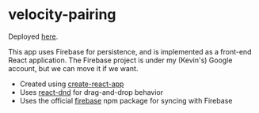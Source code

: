 # velocity-pairing

Deployed [here](https://velocity-pairing.firebaseapp.com).

This app uses Firebase for persistence, and is implemented as a front-end React application. The Firebase project is under my (Kevin's) Google account, but we can move it if we want.

- Created using [create-react-app](https://github.com/facebookincubator/create-react-app)
- Uses [react-dnd](http://react-dnd.github.io/react-dnd/) for drag-and-drop behavior
- Uses the official [firebase](https://www.npmjs.com/package/firebase) npm package for syncing with Firebase
